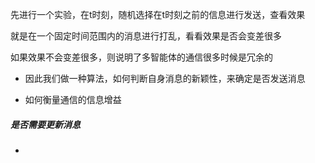 先进行一个实验，在t时刻，随机选择在t时刻之前的信息进行发送，查看效果

就是在一个固定时间范围内的消息进行打乱，看看效果是否会变差很多

如果效果不会变差很多，则说明了多智能体的通信很多时候是冗余的

- 因此我们做一种算法，如何判断自身消息的新颖性，来确定是否发送消息

- 如何衡量通信的信息增益

##### 是否需要更新消息
- 